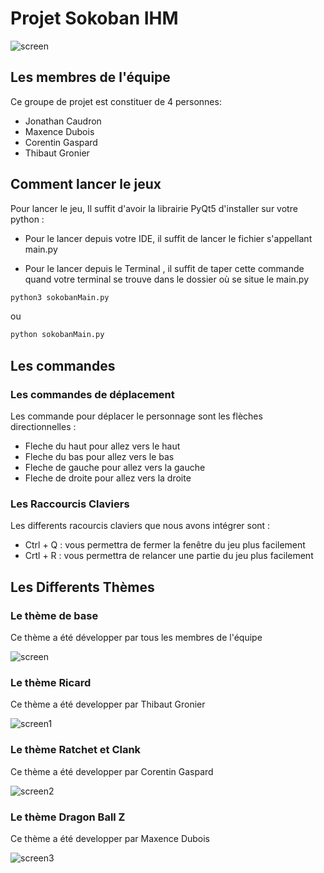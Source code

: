 # Projet Sokoban IHM 

![screen](Screen/screen.png)

## Les membres de l'équipe

Ce groupe de projet est constituer de 4 personnes:

- Jonathan Caudron
- Maxence Dubois
- Corentin Gaspard
- Thibaut Gronier

## Comment lancer le jeux
Pour lancer le jeu, Il suffit d'avoir la librairie PyQt5 d'installer sur votre python :
- Pour le lancer depuis votre IDE, il suffit de lancer le fichier s'appellant main.py

- Pour le lancer depuis le Terminal , il suffit de taper cette commande quand votre terminal se trouve dans le dossier où se situe le main.py

```cmd
python3 sokobanMain.py
```

ou 

```cmd
python sokobanMain.py
```

## Les commandes 
### Les commandes de déplacement
Les commande pour déplacer le personnage sont les flèches directionnelles :
- Fleche du haut pour allez vers le haut
- Fleche du bas pour allez vers le bas
- Fleche de gauche pour allez vers la gauche
- Fleche de droite pour allez vers la droite

### Les Raccourcis Claviers
Les differents racourcis claviers que nous avons intégrer sont :
- Ctrl + Q : vous permettra de fermer la fenêtre du jeu plus facilement
- Crtl + R : vous permettra de relancer une partie du jeu plus facilement

## Les Differents Thèmes
### Le thème de base

Ce thème a été développer par tous les membres de l'équipe

![screen](Screen/screen.png)

### Le thème Ricard

Ce thème a été developper par Thibaut Gronier

![screen1](Screen/screen1.png)

### Le thème Ratchet et Clank

Ce thème a été developper par Corentin Gaspard

![screen2](Screen/screen2.png)

### Le thème Dragon Ball Z

Ce thème a été developper par Maxence Dubois

![screen3](Screen/screen3.png)

